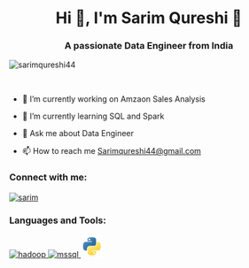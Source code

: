 <h1 align="center">Hi 👋, I'm Sarim Qureshi 👋</h1>
<h3 align="center">A passionate Data Engineer from India</h3>

<p align="left"> <img src="https://komarev.com/ghpvc/?username=sarimqureshi44&label=Profile%20views&color=0e75b6&style=flat" alt="sarimqureshi44" /> </p>

<p align="left"> <a href="https://twitter.com/" target="blank"><img src="https://img.shields.io/twitter/follow/?logo=twitter&style=for-the-badge" alt="" /></a> </p>

- 🔭 I’m currently working on Amzaon Sales Analysis

- 🌱 I’m currently learning SQL and Spark

- 💬 Ask me about Data Engineer

- 📫 How to reach me Sarimqureshi44@gmail.com


<h3 align="left">Connect with me:</h3>
<p align="left">
<a href="https://www.linkedin.com/in/sarim-qureshi-3371a224a" target="blank"><img align="center" src="https://raw.githubusercontent.com/rahuldkjain/github-profile-readme-generator/master/src/images/icons/Social/linked-in-alt.svg" alt="sarim" height="30" width="40" /></a>
</p>

<h3 align="left">Languages and Tools:</h3>
<p align="left"> <a href="https://hadoop.apache.org/" target="_blank" rel="noreferrer"> <img src="https://www.vectorlogo.zone/logos/apache_hadoop/apache_hadoop-icon.svg" alt="hadoop" width="40" height="40"/> </a> <a href="https://www.microsoft.com/en-us/sql-server" target="_blank" rel="noreferrer"> <img src="https://www.svgrepo.com/show/303229/microsoft-sql-server-logo.svg" alt="mssql" width="40" height="40"/> </a> <a href="https://www.python.org" target="_blank" rel="noreferrer"> <img src="https://raw.githubusercontent.com/devicons/devicon/master/icons/python/python-original.svg" alt="python" width="40" height="40"/> </a> </p>

